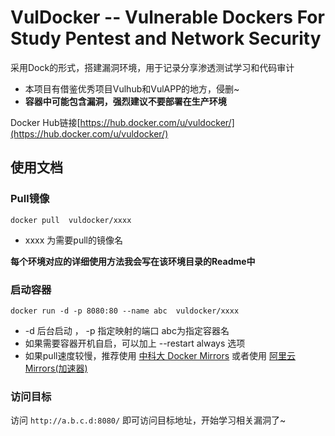 # VulDocker -- Vulnerable Dockers For Study Pentest and Network Security

采用Dock的形式，搭建漏洞环境，用于记录分享渗透测试学习和代码审计

- 本项目有借鉴优秀项目Vulhub和VulAPP的地方，侵删~
- **容器中可能包含漏洞，强烈建议不要部署在生产环境**

Docker Hub链接[https://hub.docker.com/u/vuldocker/](https://hub.docker.com/u/vuldocker/)

## 使用文档

### Pull镜像

```
docker pull  vuldocker/xxxx
```
- xxxx 为需要pull的镜像名

**每个环境对应的详细使用方法我会写在该环境目录的Readme中**

###  启动容器

```
docker run -d -p 8080:80 --name abc  vuldocker/xxxx
```
-  -d   后台启动 ， -p 指定映射的端口   abc为指定容器名 
-  如果需要容器开机自启，可以加上 --restart always 选项
-  如果pull速度较慢，推荐使用 [中科大 Docker Mirrors](https://lug.ustc.edu.cn/wiki/mirrors/help/docker) 或者使用 [阿里云 Mirrors(加速器)](https://cr.console.aliyun.com/#/accelerator)

### 访问目标

访问 `http://a.b.c.d:8080/` 即可访问目标地址，开始学习相关漏洞了~
